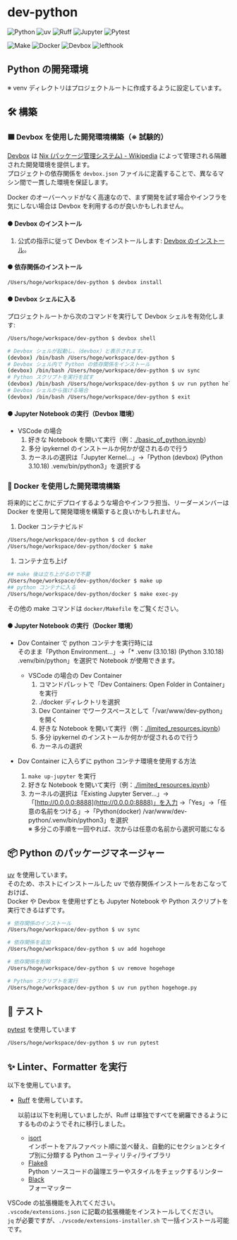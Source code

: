 # dev-python

![Python](https://img.shields.io/badge/Python-3.10-065F97?logo=python&logoColor=CD9A0B)
![uv](https://img.shields.io/badge/uv-86944A?logo=uv&logoColor=271231)
![Ruff](https://img.shields.io/badge/Ruff-86944A?logo=ruff&logoColor=271231)
![Jupyter](https://img.shields.io/badge/Jupyter-CCCCCC?logo=jupyter&logoColor=C25F20)
![Pytest](https://img.shields.io/badge/Pytest-0480B5?logo=pytest&logoColor=white)

![Make](https://img.shields.io/badge/Make-822322?logo=gnu&logoColor=white)
![Docker](https://img.shields.io/badge/Docker-Compose-1658DB?logo=docker&logoColor=white)
![Devbox](https://img.shields.io/badge/Devbox-1C0147?logo=devbox&logoColor=white)
![lefthook](https://img.shields.io/badge/lefthook-282828?logo=lefthook&logoColor=FF2927)

## Python の開発環境

※ venv ディレクトリはプロジェクトルートに作成するように設定しています。

## 🛠 構築

### 🟦 Devbox を使用した開発環境構築（※ 試験的）

[Devbox](https://www.jetify.com/devbox) は [Nix (パッケージ管理システム) - Wikipedia](<https://ja.wikipedia.org/wiki/Nix_(%E3%83%91%E3%83%83%E3%82%B1%E3%83%BC%E3%82%B8%E7%AE%A1%E7%90%86%E3%82%B7%E3%82%B9%E3%83%86%E3%83%A0)>) によって管理される隔離された開発環境を提供します。  
プロジェクトの依存関係を `devbox.json` ファイルに定義することで、異なるマシン間で一貫した環境を保証します。

Docker のオーバーヘッドがなく高速なので、まず開発を試す場合やインフラを気にしない場合は Devbox を利用するのが良いかもしれません。

#### ● Devbox のインストール

1. 公式の指示に従って Devbox をインストールします: [Devbox のインストール](https://www.jetpack.io/devbox/docs/installing-devbox/)。

#### ● 依存関係のインストール

```bash
/Users/hoge/workspace/dev-python $ devbox install
```

#### ● Devbox シェルに入る

プロジェクトルートから次のコマンドを実行して Devbox シェルを有効化します:

```bash
/Users/hoge/workspace/dev-python $ devbox shell

# Devbox シェルが起動し、（devbox）と表示されます。
(devbox) /bin/bash /Users/hoge/workspace/dev-python $
# Devbox シェル内で Python の依存関係をインストール
(devbox) /bin/bash /Users/hoge/workspace/dev-python $ uv sync
# Python スクリプトを実行を試す
(devbox) /bin/bash /Users/hoge/workspace/dev-python $ uv run python hello.py
# Devbox シェルから抜ける場合
(devbox) /bin/bash /Users/hoge/workspace/dev-python $ exit
```

#### ● Jupyter Notebook の実行（Devbox 環境）

- VSCode の場合
  1. 好きな Notebook を開いて実行（例：[./basic_of_python.ipynb](./basic_of_python.ipynb)）
  1. 多分 ipykernel のインストールか何かが促されるので行う
  1. カーネルの選択は「Jupyter Kernel...」→「Python (devbox) (Python 3.10.18) .venv/bin/python3」を選択する

### 🐳 Docker を使用した開発環境構築

将来的にどこかにデプロイするような場合やインフラ担当、リーダーメンバーは Docker を使用して開発環境を構築すると良いかもしれません。

1. Docker コンテナビルド

```bash
/Users/hoge/workspace/dev-python $ cd docker
/Users/hoge/workspace/dev-python/docker $ make
```

1. コンテナ立ち上げ

```bash
## make 後は立ち上がるので不要
/Users/hoge/workspace/dev-python/docker $ make up
## python コンテナに入る
/Users/hoge/workspace/dev-python/docker $ make exec-py
```

その他の make コマンドは `docker/Makefile` をご覧ください。

#### ● Jupyter Notebook の実行（Docker 環境）

- Dov Container で python コンテナを実行時には  
  そのまま「Python Environment...」→「* .venv (3.10.18) (Python 3.10.18) .venv/bin/python」を選択で Notebook が使用できます。
  - VSCode の場合の Dev Container
    1. コマンドパレットで「Dev Containers: Open Folder in Container」を実行
    2. ./docker ディレクトリを選択
    3. Dev Container でワークスペースとして「/var/www/dev-python」を開く
    4. 好きな Notebook を開いて実行（例：[./limited_resources.ipynb](./limited_resources.ipynb)）
    5. 多分 ipykernel のインストールか何かが促されるので行う
    6. カーネルの選択

- Dov Container に入らずに python コンテナ環境を使用する方法
  1. `make up-jupyter` を実行
  2. 好きな Notebook を開いて実行（例：[./limited_resources.ipynb](./limited_resources.ipynb)）
  3. カーネルの選択は「Existing Jupyter Server...」→「[http://0.0.0.0:8888](http://0.0.0.0:8888)」を入力 →「Yes」→「任意の名前をつける」→「Python(docker) /var/www/dev-python/.venv/bin/python3」を選択  
  ※ 多分この手順を一回やれば、次からは任意の名前から選択可能になる

## 📦 Python のパッケージマネージャー

[uv](https://docs.astral.sh/ruff/) を使用しています。  
そのため、ホストにインストールした uv で依存関係インストールをおこなっておけば、  
Docker や Devbox を使用せずとも Jupyter Notebook や Python スクリプトを実行できるはずです。

```bash
# 依存関係のインストール
/Users/hoge/workspace/dev-python $ uv sync

# 依存関係を追加
/Users/hoge/workspace/dev-python $ uv add hogehoge

# 依存関係を削除
/Users/hoge/workspace/dev-python $ uv remove hogehoge

# Python スクリプトを実行
/Users/hoge/workspace/dev-python $ uv run python hogehoge.py
```

## 🧪 テスト

[pytest](https://docs.pytest.org/) を使用しています

```bash
/Users/hoge/workspace/dev-python $ uv run pytest
```

## ✨ Linter、Formatter を実行

以下を使用しています。

- [Ruff](https://docs.astral.sh/ruff/) を使用しています。

  以前は以下を利用していましたが、Ruff は単独ですべてを網羅できるようにするもののようでそれに移行しました。

  - [isort](https://pycqa.github.io/isort/)  
    インポートをアルファベット順に並べ替え、自動的にセクションとタイプ別に分類する Python ユーティリティ/ライブラリ
  - [Flake8](https://flake8.pycqa.org/en/latest/)  
    Python ソースコードの論理エラーやスタイルをチェックするリンター
  - [Black](https://black.readthedocs.io/)  
    フォーマッター

VSCode の拡張機能を入れてください。  
`.vscode/extensions.json` に記載の拡張機能をインストールしてください。  
`jq` が必要ですが、`./vscode/extensions-installer.sh` で一括インストール可能です。
